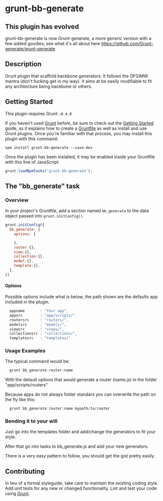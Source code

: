 


# grunt-bb-generate

## This plugin has evolved 

grunt-bb-generate is now Grunt-generate, a more generic version with a few added goodies, see what it's all about here https://github.com/Grunt-generate/grunt-generate

## Description

Grunt plugin that scaffold backbone generators. It follows the DFGIMW mantra (don't fucking get in my way). It aims at be easily modifiable to fit any architecture being backbone or others.

## Getting Started
This plugin requires Grunt `~0.4.0`

If you haven't used [Grunt](http://gruntjs.com/) before, be sure to check out the [Getting Started](http://gruntjs.com/getting-started) guide, as it explains how to create a [Gruntfile](http://gruntjs.com/sample-gruntfile) as well as install and use Grunt plugins. Once you're familiar with that process, you may install this plugin with this command:

```shell
npm install grunt-bb-generate --save-dev
```

Once the plugin has been installed, it may be enabled inside your Gruntfile with this line of JavaScript:

```js
grunt.loadNpmTasks('grunt-bb-generate');
```

## The "bb_generate" task

### Overview
In your project's Gruntfile, add a section named `bb_generate` to the data object passed into `grunt.initConfig()`.

```js
grunt.initConfig({
  bb_generate: {
    options: {

    },
    router:{},
    view:{},
    collection:{},
    model:{},
    template:{},
  },
})
```

#### Options
Possible options include what is below, the path shown are the defaults app included in the plugin.

```js
  appname       : "Your app",
  appsrc        : "app/scripts/"
  routersrc     : "routers/",
  modelsrc      : "models/",
  viewsrc       : "views/",
  collectionsrc : "collections/",
  templatesrc   : "templates/"
```

### Usage Examples

The typical command would be:
```js
  grunt bb_generate:router:name
```

With the detault options that would generate a router (name.js) in the folder "app/scripts/routers"

Because apps do not always folder standars you can overwrite the path on the fly like this:
```js
  grunt bb_generate:router:name:mypath/to/router
```

### Bending it to your will

Just go into the templates folder and add/change the generators to fit your style.

After that go into tasks to bb_generate.js and add your new generators.

There is a very easy pattern to follow, you should get the gist pretty easily.


## Contributing

In lieu of a formal styleguide, take care to maintain the existing coding style. Add unit tests for any new or changed functionality. Lint and test your code using [Grunt](http://gruntjs.com/).


